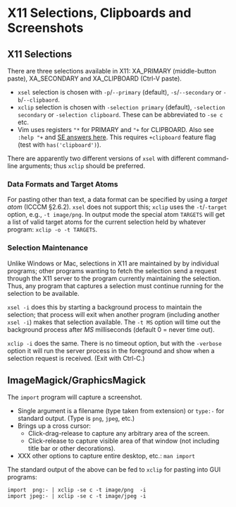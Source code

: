 X11 Selections, Clipboards and Screenshots
==========================================

X11 Selections
--------------

There are three selections available in X11: XA_PRIMARY (middle-button
paste), XA_SECONDARY and XA_CLIPBOARD (Ctrl-V paste).
- `xsel` selection is chosen with `-p`/`--primary` (default),
  `-s`/`--secondary` or `-b`/`--clipbaord`.
- `xclip` selection is chosen with `-selection primary` (default),
  `-selection secondary` or `-selection clipboard`. These can be
  abbreviated to `-se c` etc.
- Vim uses registers `"*` for PRIMARY and `"+` for CLIPBOARD. Also see
  `:help "+` and [SE answers here][vise-84]. This requires `+clipboard`
  feature flag (test with `has('clipboard')`).

There are apparently two different versions of `xsel` with different
command-line arguments; thus `xclip` should be preferred.

### Data Formats and Target Atoms

For pasting other than text, a data format can be specified by using a
_target atom_ (ICCCM §2.6.2). `xsel` does not support this; `xclip` uses
the `-t`/`-target` option, e.g., `-t image/png`. In output mode the special
atom `TARGETS` will get a list of valid target atoms for the current
selection held by whatever program: `xclip -o -t TARGETS`.

### Selection Maintenance

Unlike Windows or Mac, selections in X11 are maintained by by individual
programs; other programs wanting to fetch the selection send a request
through the X11 server to the program currently maintaining the selection.
Thus, any program that captures a selection must continue running for the
selection to be available.

`xsel -i` does this by starting a background process to maintain the
selection; that process will exit when another program (including another
`xsel -i`) makes that selection available. The `-t MS` option will time out
the background process after _MS_ milliseconds (default 0 = never time
out).

`xclip -i` does the same. There is no timeout option, but with the
`-verbose` option it will run the server process in the foreground and show
when a selection request is received. (Exit with Ctrl-C.)


ImageMagick/GraphicsMagick
--------------------------

The `import` program will capture a screenshot.
- Single argument is a filename (type taken from extension) or `type:-` for
  standard output. (Type is `png`, `jpeg`, etc.)
- Brings up a cross cursor:
  - Click-drag-release to capture any arbitrary area of the screen.
  - Click-release to capture visible area of that window (not including
    title bar or other decorations).
- XXX other options to capture entire desktop, etc.: `man import`

The standard output of the above can be fed to `xclip` for pasting
into GUI programs:

    import  png:- | xclip -se c -t image/png  -i
    import jpeg:- | xclip -se c -t image/jpeg -i



<!-------------------------------------------------------------------->
[vise-84]: https://vi.stackexchange.com/q/84/15666
